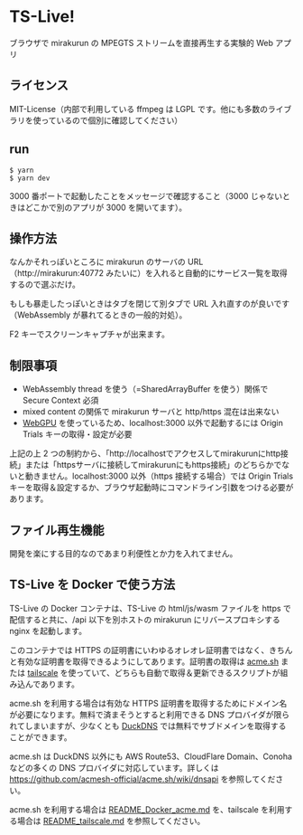# TS-Live!

ブラウザで mirakurun の MPEGTS ストリームを直接再生する実験的 Web アプリ

## ライセンス

MIT-License（内部で利用している ffmpeg は LGPL です。他にも多数のライブラリを使っているので個別に確認してください）

## run

```
$ yarn
$ yarn dev
```

3000 番ポートで起動したことをメッセージで確認すること（3000 じゃないときはどこかで別のアプリが 3000 を開いてます）。

## 操作方法

なんかそれっぽいところに mirakurun のサーバの URL（http://mirakurun:40772 みたいに）を入れると自動的にサービス一覧を取得するので選ぶだけ。

もしも暴走したっぽいときはタブを閉じて別タブで URL 入れ直すのが良いです（WebAssembly が暴れてるときの一般的対処）。

F2 キーでスクリーンキャプチャが出来ます。

## 制限事項

- WebAssembly thread を使う（=SharedArrayBuffer を使う）関係で Secure Context 必須
- mixed content の関係で mirakurun サーバと http/https 混在は出来ない
- [WebGPU](https://chromestatus.com/feature/6213121689518080) を使っているため、localhost:3000 以外で起動するには Origin Trials キーの取得・設定が必要

上記の上 2 つの制約から、「http://localhostでアクセスしてmirakurunにhttp接続」または「httpsサーバに接続してmirakurunにもhttps接続」のどちらかでないと動きません。localhost:3000 以外（https 接続する場合）では Origin Trials キーを取得＆設定するか、ブラウザ起動時にコマンドライン引数をつける必要があります。

## ファイル再生機能

開発を楽にする目的なのであまり利便性とか力を入れてません。

## TS-Live を Docker で使う方法

TS-Live の Docker コンテナは、TS-Live の html/js/wasm ファイルを https で配信すると共に、/api 以下を別ホストの mirakurun にリバースプロキシする nginx を起動します。

このコンテナでは HTTPS の証明書にいわゆるオレオレ証明書ではなく、きちんと有効な証明書を取得できるようにしてあります。証明書の取得は [acme.sh](https://acme.sh) または [tailscale](https://tailscale.com/) を使っていて、どちらも自動で取得＆更新できるスクリプトが組み込んであります。

acme.sh を利用する場合は有効な HTTPS 証明書を取得するためにドメイン名が必要になります。無料で済まそうとすると利用できる DNS プロバイダが限られてしまいますが、少なくとも [DuckDNS](https://duckdns.org) では無料でサブドメインを取得することができます。

acme.sh は DuckDNS 以外にも AWS Route53、CloudFlare Domain、Conoha などの多くの DNS プロバイダに対応しています。詳しくは https://github.com/acmesh-official/acme.sh/wiki/dnsapi を参照してください。

acme.sh を利用する場合は [README_Docker_acme.md](./README_Docker_acme.md) を、tailscale を利用する場合は [README_tailscale.md](README_tailscale.md) を参照してください。
